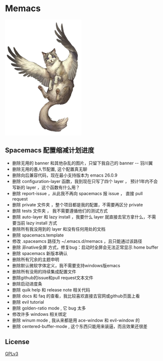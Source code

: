 # Memacs

![wing cat](./core/banners/img/banner.png)

## Spacemacs 配置缩减计划进度
- 删除无用的 banner 和其他杂乱的图片，只留下我自己的 banner -- 羽川翼
- 删除无用的愚人节配置, 这个配置真无聊
- 删除向后兼容代码，现在最小支持版本为 emacs 26.0.9
- 删除 configuration-layer 函数，我到现在只写了四个 layer ， 预计1年内不会写新的 layer ，这个函数有什么用？
- 删除 report-issue ，从此我不再向 spacemacs 报 issue ， 直接 pull request
- 删除 private 文件夹 ，整个项目都是我的配置，不需要再区分 private
- 删除 tests 文件夹 ， 我不需要遵循他们的测试方式
- 删除 auto-layer 和 lazy install ，我要什么 layer 就直接去官方拿什么，不需要当前 lazy install 方式
- 删除所有我没用到的 layer 和没有任何用处的文档
- 删除 spacemacs.template 
- 修改 .spaceamcs 路径为 ~/.emacs.d/memacs ，且只能通过该路径
- 删除 非native全屏 方式，修复bug：启动时全屏会无法正常显示 home buffer 
- 删除 spacemacs 新版本确认
- 删除所有冗余的主题申明
- 删除默认微软字体定义，我不需要支持windows版emacs
- 删除所有没用的持续集成配置文件
- 删除github的issue和pull request文本文件
- 删除启动进度条
- 删除 quik help 和 release note 相关代码
- 删除 docs 和 faq 的查看，我比较喜欢直接去官网或github页面上看
- 删除 evil tutorial 
- 删除 golden-ratio mode , 它 bug 太多
- 修改许多 windows 相关绑定
- 删除 winum mode , 我从来都是用 ace-window 和 evil-window 的
- 删除 centered-buffer-mode , 这个东西只能用来装逼，而且效果还很差

## License

[GPLv3](./LICENSE)
